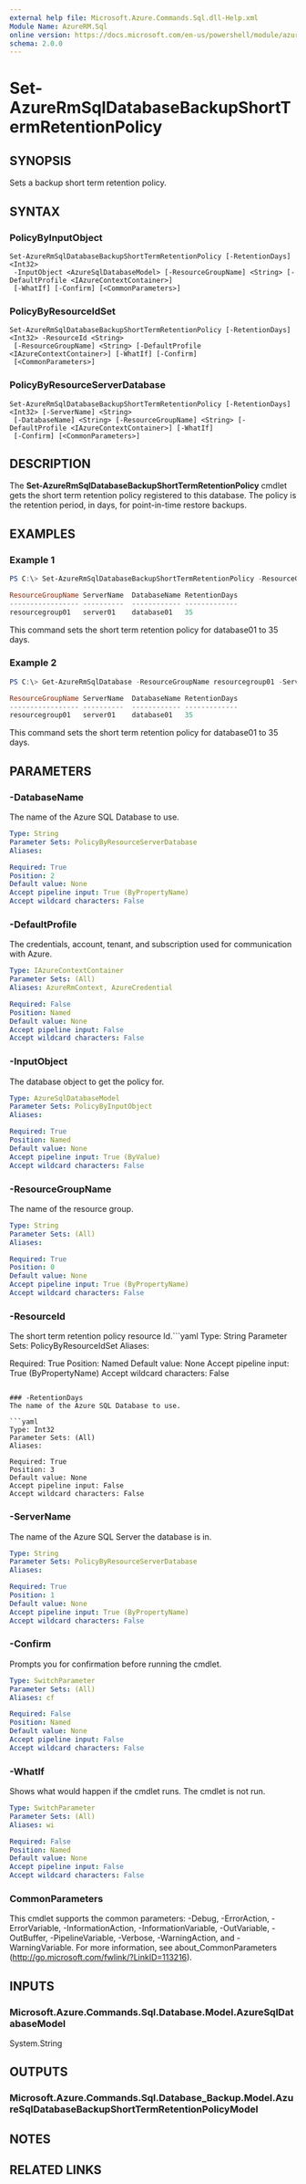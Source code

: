 ```yaml
---
external help file: Microsoft.Azure.Commands.Sql.dll-Help.xml
Module Name: AzureRM.Sql
online version: https://docs.microsoft.com/en-us/powershell/module/azurerm.sql/get-azurermsqldatabasebackupshorttermretentionpolicy
schema: 2.0.0
---
```


# Set-AzureRmSqlDatabaseBackupShortTermRetentionPolicy

## SYNOPSIS
Sets a backup short term retention policy.

## SYNTAX

### PolicyByInputObject
```
Set-AzureRmSqlDatabaseBackupShortTermRetentionPolicy [-RetentionDays] <Int32>
 -InputObject <AzureSqlDatabaseModel> [-ResourceGroupName] <String> [-DefaultProfile <IAzureContextContainer>]
 [-WhatIf] [-Confirm] [<CommonParameters>]
```

### PolicyByResourceIdSet
```
Set-AzureRmSqlDatabaseBackupShortTermRetentionPolicy [-RetentionDays] <Int32> -ResourceId <String>
 [-ResourceGroupName] <String> [-DefaultProfile <IAzureContextContainer>] [-WhatIf] [-Confirm]
 [<CommonParameters>]
```

### PolicyByResourceServerDatabase
```
Set-AzureRmSqlDatabaseBackupShortTermRetentionPolicy [-RetentionDays] <Int32> [-ServerName] <String>
 [-DatabaseName] <String> [-ResourceGroupName] <String> [-DefaultProfile <IAzureContextContainer>] [-WhatIf]
 [-Confirm] [<CommonParameters>]
```

## DESCRIPTION
The **Set-AzureRmSqlDatabaseBackupShortTermRetentionPolicy** cmdlet gets the short term retention policy registered to this database.
The policy is the retention period, in days, for point-in-time restore backups.

## EXAMPLES

### Example 1
```powershell
PS C:\> Set-AzureRmSqlDatabaseBackupShortTermRetentionPolicy -ResourceGroupName resourcegroup01 -ServerName server01 -DatabaseName database01 -RetentionDays 35

ResourceGroupName ServerName  DatabaseName RetentionDays
----------------- ----------  ------------ -------------
resourcegroup01   server01    database01   35
```

This command sets the short term retention policy for database01 to 35 days.

### Example 2
```powershell
PS C:\> Get-AzureRmSqlDatabase -ResourceGroupName resourcegroup01 -ServerName server01 -DatabaseName database01 | Set-AzureRmSqlDatabaseBackupShortTermRetentionPolicy -RetentionDays 35

ResourceGroupName ServerName  DatabaseName RetentionDays
----------------- ----------  ------------ -------------
resourcegroup01   server01    database01   35
```

This command sets the short term retention policy for database01 to 35 days.

## PARAMETERS

### -DatabaseName
The name of the Azure SQL Database to use.

```yaml
Type: String
Parameter Sets: PolicyByResourceServerDatabase
Aliases:

Required: True
Position: 2
Default value: None
Accept pipeline input: True (ByPropertyName)
Accept wildcard characters: False
```

### -DefaultProfile
The credentials, account, tenant, and subscription used for communication with Azure.

```yaml
Type: IAzureContextContainer
Parameter Sets: (All)
Aliases: AzureRmContext, AzureCredential

Required: False
Position: Named
Default value: None
Accept pipeline input: False
Accept wildcard characters: False
```

### -InputObject
The database object to get the policy for.

```yaml
Type: AzureSqlDatabaseModel
Parameter Sets: PolicyByInputObject
Aliases:

Required: True
Position: Named
Default value: None
Accept pipeline input: True (ByValue)
Accept wildcard characters: False
```

### -ResourceGroupName
The name of the resource group.

```yaml
Type: String
Parameter Sets: (All)
Aliases:

Required: True
Position: 0
Default value: None
Accept pipeline input: True (ByPropertyName)
Accept wildcard characters: False
```

### -ResourceId
The short term retention policy resource Id.```yaml
Type: String
Parameter Sets: PolicyByResourceIdSet
Aliases:

Required: True
Position: Named
Default value: None
Accept pipeline input: True (ByPropertyName)
Accept wildcard characters: False
```

### -RetentionDays
The name of the Azure SQL Database to use.

```yaml
Type: Int32
Parameter Sets: (All)
Aliases:

Required: True
Position: 3
Default value: None
Accept pipeline input: False
Accept wildcard characters: False
```

### -ServerName
The name of the Azure SQL Server the database is in.

```yaml
Type: String
Parameter Sets: PolicyByResourceServerDatabase
Aliases:

Required: True
Position: 1
Default value: None
Accept pipeline input: True (ByPropertyName)
Accept wildcard characters: False
```

### -Confirm
Prompts you for confirmation before running the cmdlet.

```yaml
Type: SwitchParameter
Parameter Sets: (All)
Aliases: cf

Required: False
Position: Named
Default value: None
Accept pipeline input: False
Accept wildcard characters: False
```

### -WhatIf
Shows what would happen if the cmdlet runs.
The cmdlet is not run.

```yaml
Type: SwitchParameter
Parameter Sets: (All)
Aliases: wi

Required: False
Position: Named
Default value: None
Accept pipeline input: False
Accept wildcard characters: False
```

### CommonParameters
This cmdlet supports the common parameters: -Debug, -ErrorAction, -ErrorVariable, -InformationAction, -InformationVariable, -OutVariable, -OutBuffer, -PipelineVariable, -Verbose, -WarningAction, and -WarningVariable. For more information, see about_CommonParameters (http://go.microsoft.com/fwlink/?LinkID=113216).

## INPUTS

### Microsoft.Azure.Commands.Sql.Database.Model.AzureSqlDatabaseModel
System.String

## OUTPUTS

### Microsoft.Azure.Commands.Sql.Database_Backup.Model.AzureSqlDatabaseBackupShortTermRetentionPolicyModel

## NOTES

## RELATED LINKS
